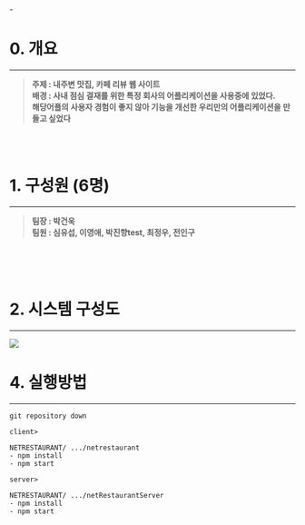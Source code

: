  </br>
-

# 0. 개요
---
> **주제 : 내주변 맛집, 카페 리뷰 웹 사이트** </br>
**배경 : 사내 점심 결재를 위한 특정 회사의 어플리케이션을 사용중에 있었다.      
해당어플의 사용자 경험이 좋지 않아 기능을 개선한 우리만의 어플리케이션을 만들고 싶었다**
 

 </br>
 </br>
 
# 1. 구성원 (6명)
---

> **팀장 : 박건욱**     </br>
**팀원 : 심유섭, 이영애, 박진향test, 최정우, 전인구**

</br></br></br>
# 2. 시스템 구성도 
----
![](https://velog.velcdn.com/images/tkp12345/post/e53977e6-cc43-4fa7-90f3-9bd80a291f00/image.png)


# 4. 실행방법 

---
```
git repository down

client>

NETRESTAURANT/ .../netrestaurant
- npm install  
- npm start 

server>

NETRESTAURANT/ .../netRestaurantServer
- npm install  
- npm start 
```